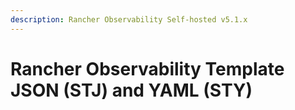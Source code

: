 ```yaml
---
description: Rancher Observability Self-hosted v5.1.x 
---
```


# Rancher Observability Template JSON \(STJ\) and YAML \(STY\)

